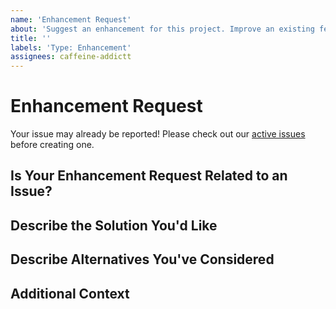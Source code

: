 ```yaml
---
name: 'Enhancement Request'
about: 'Suggest an enhancement for this project. Improve an existing feature'
title: ''
labels: 'Type: Enhancement'
assignees: caffeine-addictt
---
```


# Enhancement Request

Your issue may already be reported!
Please check out our [active issues](https://github.com/caffeine-addictt/portfolio/issues) before creating one.

## Is Your Enhancement Request Related to an Issue?

<!--
If yes, provide a clear and concise description of what the problem is
E.g.:
  Issue #
  I'm always frustrated when...
-->

## Describe the Solution You'd Like

<!--
A clear and concise description of what you'd like
-->

## Describe Alternatives You've Considered

<!--
A clear and concise description of other alternatives you have considered
-->

## Additional Context

<!--
Any other extra context or information
-->
